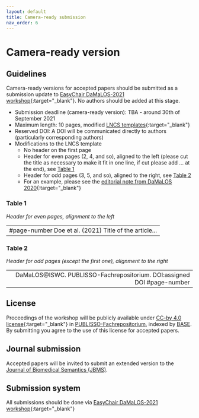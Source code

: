 ```yaml
---
layout: default
title: Camera-ready submission
nav_order: 6
---
```


# Camera-ready version

## Guidelines

Camera-ready versions for accepted papers should be submitted as a submission update to [EasyChair DaMaLOS-2021 workshop](https://easychair.org/conferences/?conf=damalos2021){:target="_blank"}. No authors should be added at this stage.

* Submission deadline (camera-ready version): TBA - around 30th of September 2021
* Maximum length: 10 pages, modified [LNCS templates](https://www.springer.com/gp/computer-science/lncs/conference-proceedings-guidelines){:target="_blank"}
* Reserved DOI: A DOI will be communicated directly to authors (particularly corresponding authors)
* Modifications to the LNCS template
  * No header on the first page
  * Header for even pages (2, 4, and so), aligned to the left (please cut the title as necessary to make it fit in one line, if cut please add ... at the end), see [Table 1](#table-1)
  * Header for odd pages (3, 5, and so), aligned to the right, see [Table 2](#table-2)
  * For an example, please see the [editorial note from DaMaLOS 2020](https://repository.publisso.de/resource/frl:6424220/data){:target="_blank"}

### Table 1

_Header for even pages, alignment to the left_

<table >
  <tr>
    <td style="text-align:left">#page-number Doe et al. (2021) Title of the article...</td>
  </tr>
</table>

### Table 2

_Header for odd pages (except the first one), alignment to the right_

<table >
  <tr>
    <td style="text-align:right">DaMaLOS@ISWC. PUBLISSO-Fachrepositorium. DOI:assigned DOI #page-number</td>
  </tr>
</table>

## License

Proceedings of the workshop will be publicly available under [CC-by 4.0 license](https://creativecommons.org/licenses/by/4.0/){:target="_blank"} in [PUBLISSO-Fachrepositorium](https://repository.publisso.de/), indexed by [BASE](https://www.base-search.net/). By submitting you agree to the use of this license for accepted papers. 

## Journal submission

Accepted papers will be invited to submit an extended version to the [Journal of Biomedical Semantics (JBMS)](./jbms).

## Submission system

All submissions should be done via [EasyChair DaMaLOS-2021 workshop](https://easychair.org/conferences/?conf=damalos2021){:target="_blank"}
